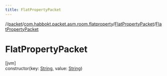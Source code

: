 ```yaml
---
title: FlatPropertyPacket
---
```

//[packet](../../../index.html)/[com.habbokt.packet.asm.room.flatproperty](../index.html)/[FlatPropertyPacket](index.html)/[FlatPropertyPacket](-flat-property-packet.html)



# FlatPropertyPacket



[jvm]\
constructor(key: [String](https://kotlinlang.org/api/latest/jvm/stdlib/kotlin/-string/index.html), value: [String](https://kotlinlang.org/api/latest/jvm/stdlib/kotlin/-string/index.html))




